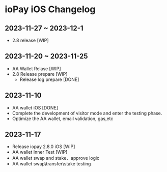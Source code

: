 # ioPay iOS Changelog

## 2023-11-27 ~ 2023-12-1
- 2.8 release [WIP]
  
## 2023-11-20 ~ 2023-11-25
- AA Wallet Relase [WIP]
- 2.8 Release prepare [WIP]
  - Release log prepare [DONE]



## 2023-11-10

- AA wallet iOS [DONE]
- Complete the development of visitor mode and enter the testing phase.
- Optimize the AA wallet, email validation, gas,etc

## 2023-11-17
- Release iopay 2.8.0 iOS [WIP]
- AA wallet Inner Test [WIP]
- AA wallet swap and stake、approve logic
- AA wallet swap\transfer\stake testing
